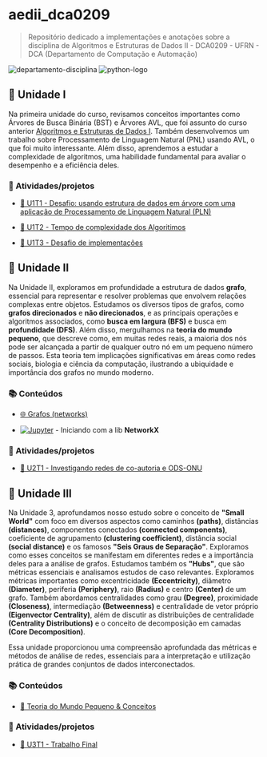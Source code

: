 # aedii_dca0209
> Repositório dedicado a implementações e anotações sobre a disciplina de Algoritmos e Estruturas de Dados II - DCA0209 - UFRN - DCA (Departamento de Computação e Automação)

![departamento-disciplina](https://img.shields.io/badge/dca-Algoritmos_e_Estrutura_de_Dados_2-blue?style=for-the-badge)
![python-logo](https://img.shields.io/badge/python-grey?style=for-the-badge&logo=python&logoColor=white)

## 🚀 Unidade I

Na primeira unidade do curso, revisamos conceitos importantes como Árvores de Busca Binária (BST) e Árvores AVL, que foi assunto do curso anterior [Algoritmos e Estruturas de Dados I](https://github.com/CarlosG18/aedi_dca0208). Também desenvolvemos um trabalho sobre Processamento de Linguagem Natural (PNL) usando AVL, o que foi muito interessante. Além disso, aprendemos a estudar a complexidade de algoritmos, uma habilidade fundamental para avaliar o desempenho e a eficiência deles.

### 🎯 Atividades/projetos
- [📌 U1T1 - Desafio: usando estrutura de dados em árvore com uma aplicação de Processamento de Linguagem Natural (PLN)](https://github.com/CarlosG18/aedii_dca0209/blob/main/unidade1/U1T1/u1t1.md)

- [📌 U1T2 - Tempo de complexidade dos Algoritimos](https://github.com/CarlosG18/aedii_dca0209/blob/main/unidade1/U1T2/u1t2.md)

- [📌 U1T3 - Desafio de implementações](https://github.com/CarlosG18/aedii_dca0209/blob/main/unidade1/U1T3/u1t3.md)

## 🚀 Unidade II

Na Unidade II, exploramos em profundidade a estrutura de dados **grafo**, essencial para representar e resolver problemas que envolvem relações complexas entre objetos. Estudamos os diversos tipos de grafos, como **grafos direcionados** e **não direcionados**, e as principais operações e algoritmos associados, como **busca em largura (BFS)** e busca em **profundidade (DFS)**. Além disso, mergulhamos na **teoria do mundo pequeno**, que descreve como, em muitas redes reais, a maioria dos nós pode ser alcançada a partir de qualquer outro nó em um pequeno número de passos. Esta teoria tem implicações significativas em áreas como redes sociais, biologia e ciência da computação, ilustrando a ubiquidade e importância dos grafos no mundo moderno.

### 📚 Conteúdos

- [🌐 Grafos (networks)](https://github.com/CarlosG18/aedii_dca0209/blob/main/unidade2/conteudos/grafos.md)

- [![Jupyter](https://img.shields.io/badge/-Notebook-191A1B?style=flat-square&logo=jupyter)](https://github.com/CarlosG18/aedii_dca0209/blob/main/unidade2/praticas/[NetworkX]_Network_Elements.ipynb) - Iniciando com a lib **NetworkX**

### 🎯 Atividades/projetos

- [📌 U2T1 - Investigando redes de co-autoria e ODS-ONU](./unidade2/U2T1/u2t1.md)

## 🚀 Unidade III

Na Unidade 3, aprofundamos nosso estudo sobre o conceito de **"Small World"** com foco em diversos aspectos como caminhos **(paths)**, distâncias **(distances)**, componentes conectados **(connected components)**, coeficiente de agrupamento **(clustering coefficient)**, distância social **(social distance)** e os famosos **"Seis Graus de Separação"**. Exploramos como esses conceitos se manifestam em diferentes redes e a importância deles para a análise de grafos. Estudamos também os **"Hubs"**, que são métricas essenciais e analisamos estudos de caso relevantes. Exploramos métricas importantes como excentricidade **(Eccentricity)**, diâmetro **(Diameter)**, periferia **(Periphery)**, raio **(Radius)** e centro **(Center)** de um grafo. Também abordamos centralidades como grau **(Degree)**, proximidade **(Closeness)**, intermediação **(Betweenness)** e centralidade de vetor próprio **(Eigenvector Centrality)**, além de discutir as distribuições de centralidade **(Centrality Distributions)** e o conceito de decomposição em camadas **(Core Decomposition)**.

Essa unidade proporcionou uma compreensão aprofundada das métricas e métodos de análise de redes, essenciais para a interpretação e utilização prática de grandes conjuntos de dados interconectados.

### 📚 Conteúdos

- [🧠 Teoria do Mundo Pequeno & Conceitos](./unidade2/conteudos/small_world.md)

### 🎯 Atividades/projetos

- [📌 U3T1 - Trabalho Final](./unidade3/U3T1/u3t1.md)